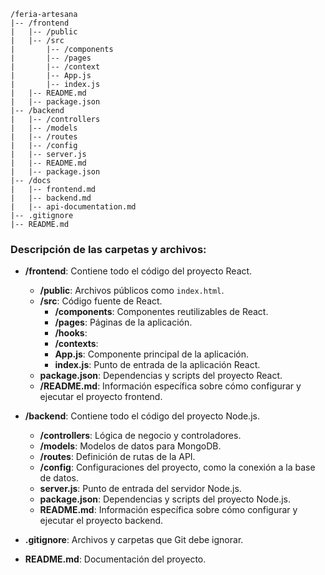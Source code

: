 ```
/feria-artesana
|-- /frontend
|   |-- /public
|   |-- /src
|       |-- /components
|       |-- /pages
|       |-- /context
|       |-- App.js
|       |-- index.js
|   |-- README.md
|   |-- package.json
|-- /backend
|   |-- /controllers
|   |-- /models
|   |-- /routes
|   |-- /config
|   |-- server.js
|   |-- README.md
|   |-- package.json
|-- /docs
|   |-- frontend.md
|   |-- backend.md
|   |-- api-documentation.md
|-- .gitignore
|-- README.md
```

### Descripción de las carpetas y archivos:

- **/frontend**: Contiene todo el código del proyecto React.
    
    - **/public**: Archivos públicos como `index.html`.
    - **/src**: Código fuente de React.
        - **/components**: Componentes reutilizables de React.
        - **/pages**: Páginas de la aplicación.
        - **/hooks**: 
        - **/contexts**:
        - **App.js**: Componente principal de la aplicación.
        - **index.js**: Punto de entrada de la aplicación React.
    - **package.json**: Dependencias y scripts del proyecto React.
    - **/README.md**: Información específica sobre cómo configurar y ejecutar el proyecto frontend.
    
- **/backend**: Contiene todo el código del proyecto Node.js.
    
    - **/controllers**: Lógica de negocio y controladores.
    - **/models**: Modelos de datos para MongoDB.
    - **/routes**: Definición de rutas de la API.
    - **/config**: Configuraciones del proyecto, como la conexión a la base de datos.
    - **server.js**: Punto de entrada del servidor Node.js.
    - **package.json**: Dependencias y scripts del proyecto Node.js.
    - **README.md**: Información específica sobre cómo configurar y ejecutar el proyecto backend.
    
- **.gitignore**: Archivos y carpetas que Git debe ignorar.
- **README.md**: Documentación del proyecto.